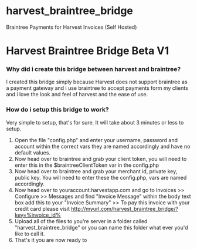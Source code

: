 # harvest_braintree_bridge
Braintree Payments for Harvest Invoices (Self Hosted)

# Harvest Braintree Bridge Beta V1

### Why did i create this bridge between harvest and braintree?

I created this bridge simply because Harvest does not support braintree as a payment gateway and i use braintree to accept payments form my clients and i love the look and feel of harvest and the ease of use.

### How do i setup this bridge to work?

Very simple to setup, that's for sure. It will take about 3 minutes or less to setup. 

1. Open the file "config.php" and enter your username, password and account within the correct vars they are named accordingly and have no default values. 
2. Now head over to braintree and grab your client token, you will need to enter this in the $braintreeClientToken var in the config.php
3. Now head over to braintree and grab your merchant id, private key, public key. You will need to enter these the config.php, vars are named accordingly.
4. Now head over to youraccount.harvestapp.com and go to Invoices >> Configure >> Messages and find "Invoice Message" within the body text box add this to your "Invoice Summary" >> To pay this invoice with your credit card please visit http://myurl.com/harvest_braintree_bridge/?key=%invoice_id%
5. Upload all of the files to you're server in a folder called "harvest_braintree_bridge" or you can name this folder what ever you'd like to call it.
6. That's it you are now ready to 
